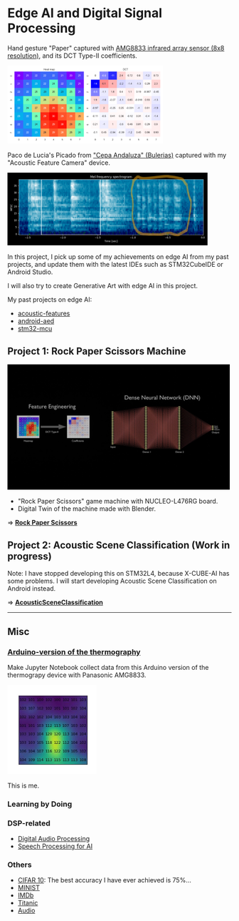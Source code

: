 # Edge AI and Digital Signal Processing

Hand gesture "Paper" captured with [AMG8833 infrared array sensor (8x8 resolution)](https://industrial.panasonic.com/products/pt/grid-eye/models/AMG8833), and its DCT Type-II coefficients.

<img src="RockPaperScissors/python/ThermographyGUI/screenshots/screen_shot_paper.png" width=350>

Paco de Lucia's Picado from ["Cepa Andaluza" (Bulerias)](https://youtu.be/NIKWBdthzg4?si=O71p1-v_ynUPurbq) captured with my "Acoustic Feature Camera" device.

<img src="doc/paco's%20picado.png" width=450>

In this project, I pick up some of my achievements on edge AI from my past projects, and update them with the latest IDEs such as STM32CubeIDE or Android Studio.

I will also try to create Generative Art with edge AI in this project.

My past projects on edge AI:
- [acoustic-features](https://github.com/araobp/acoustic-features)
- [android-aed](https://github.com/araobp/android-aed)
- [stm32-mcu](https://github.com/araobp/stm32-mcu)

## Project 1: Rock Paper Scissors Machine

<img src="doc/blender_dnn.png" width=500>

- "Rock Paper Scissors" game machine with NUCLEO-L476RG board.
- Digital Twin of the machine made with Blender.

=> **[Rock Paper Scissors](./RockPaperScissors)**

## Project 2: Acoustic Scene Classification (Work in progress)

Note: I have stopped developing this on STM32L4, because X-CUBE-AI has some problems. I will start developing Acoustic Scene Classification on Android instead.

=> **[AcousticSceneClassification](./AcousticSceneClassification)**

---
## Misc

### [Arduino-version of the thermography](misc/Arduino)

Make Jupyter Notebook collect data from this Arduino version of the thermograpy device with Panasonic AMG8833.

<img src='doc/me.jpg' width=200>

This is me.

### Learning by Doing

### DSP-related

- [Digital Audio Processing](misc/DigitalAudioProcessing)
- [Speech Processing for AI](misc/SpeechProcessing)

### Others

- [CIFAR 10](misc/CIFAR10): The best accuracy I have ever achieved is 75%...
- [MINIST](misc/MNIST)
- [IMDb](misc/IMDb)
- [Titanic](misc/Titanic)
- [Audio](misc/Audio)
